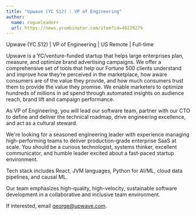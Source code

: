 ```yaml
---
title: "Upwave (YC S12) : VP of Engineering"
author:
  name: rogueleaderr
  url: https://news.ycombinator.com/item?id=40229279
---
```

Upwave (YC S12) | VP of Engineering | US Remote | Full-time

Upwave is a YC&#x2F;venture-funded startup that helps large enterprises plan, measure, and optimize brand advertising campaigns. We offer a comprehensive set of tools that help our Fortune 500 clients understand and improve how they’re perceived in the marketplace, how aware consumers are of the value they provide, and how much consumers trust them to provide the value they promise. We enable marketers to optimize hundreds of millions in ad spend through automated insights on audience reach, brand lift and campaign performance.

As VP of Engineering, you will lead our software team, partner with our CTO to define and deliver the technical roadmap, drive engineering excellence, and act as a cultural steward.

We&#x27;re looking for a seasoned engineering leader with experience managing high-performing teams to deliver production-grade enterprise SaaS at scale. You should be a curious technologist, systems thinker, excellent communicator, and humble leader excited about a fast-paced startup environment.

Tech stack includes React, JVM languages, Python for AI&#x2F;ML, cloud data pipelines, and causal ML.

Our team emphasizes high-quality, high-velocity, sustainable software development in a collaborative and inclusive team environment.

If interested, email george@upwave.com.
